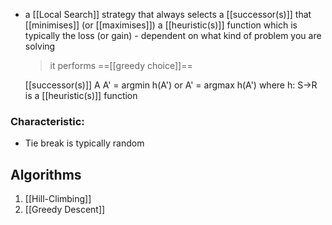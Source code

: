 - a [[Local Search]] strategy that always selects a [[successor(s)]] that [[minimises]] (or [[maximises]]) a [[heuristic(s)]] function which is typically the loss (or gain) - dependent on what kind of problem you are solving
	>it performs ==[[greedy choice]]==

	[[successor(s)]] A
	A' = argmin h(A') or A' = argmax h(A')
	where h: S→R is a [[heuristic(s)]] function

### Characteristic:
- Tie break is typically random

## Algorithms
1. [[Hill-Climbing]]
2. [[Greedy Descent]]